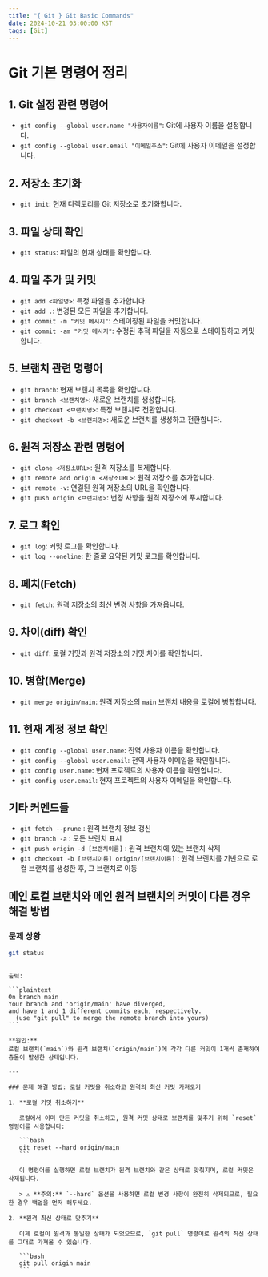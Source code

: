 ```yaml
---
title: "{ Git } Git Basic Commands"
date: 2024-10-21 03:00:00 KST
tags: [Git]
---
```


# Git 기본 명령어 정리

## 1. Git 설정 관련 명령어

- `git config --global user.name "사용자이름"`: Git에 사용자 이름을 설정합니다.
- `git config --global user.email "이메일주소"`: Git에 사용자 이메일을 설정합니다.

## 2. 저장소 초기화

- `git init`: 현재 디렉토리를 Git 저장소로 초기화합니다.

## 3. 파일 상태 확인

- `git status`: 파일의 현재 상태를 확인합니다.

## 4. 파일 추가 및 커밋

- `git add <파일명>`: 특정 파일을 추가합니다.
- `git add .`: 변경된 모든 파일을 추가합니다.
- `git commit -m "커밋 메시지"`: 스테이징된 파일을 커밋합니다.
- `git commit -am "커밋 메시지"`: 수정된 추적 파일을 자동으로 스테이징하고 커밋합니다.

## 5. 브랜치 관련 명령어

- `git branch`: 현재 브랜치 목록을 확인합니다.
- `git branch <브랜치명>`: 새로운 브랜치를 생성합니다.
- `git checkout <브랜치명>`: 특정 브랜치로 전환합니다.
- `git checkout -b <브랜치명>`: 새로운 브랜치를 생성하고 전환합니다.

## 6. 원격 저장소 관련 명령어

- `git clone <저장소URL>`: 원격 저장소를 복제합니다.
- `git remote add origin <저장소URL>`: 원격 저장소를 추가합니다.
- `git remote -v`: 연결된 원격 저장소의 URL을 확인합니다.
- `git push origin <브랜치명>`: 변경 사항을 원격 저장소에 푸시합니다.

## 7. 로그 확인

- `git log`: 커밋 로그를 확인합니다.
- `git log --oneline`: 한 줄로 요약된 커밋 로그를 확인합니다.

## 8. 페치(Fetch)

- `git fetch`: 원격 저장소의 최신 변경 사항을 가져옵니다.

## 9. 차이(diff) 확인

- `git diff`: 로컬 커밋과 원격 저장소의 커밋 차이를 확인합니다.

## 10. 병합(Merge)

- `git merge origin/main`: 원격 저장소의 `main` 브랜치 내용을 로컬에 병합합니다.

## 11. 현재 계정 정보 확인

- `git config --global user.name`: 전역 사용자 이름을 확인합니다.
- `git config --global user.email`: 전역 사용자 이메일을 확인합니다.
- `git config user.name`: 현재 프로젝트의 사용자 이름을 확인합니다.
- `git config user.email`: 현재 프로젝트의 사용자 이메일을 확인합니다.

## 기타 커멘드들

- `git fetch --prune` : 원격 브랜치 정보 갱신
- `git branch -a` : 모든 브랜치 표시
- `git push origin -d [브랜치이름]` : 원격 브랜치에 있는 브랜치 삭제
- `git checkout -b [브랜치이름] origin/[브랜치이름]` : 원격 브랜치를 기반으로 로컬 브랜치를 생성한 후, 그 브랜치로 이동

## 메인 로컬 브랜치와 메인 원격 브랜치의 커밋이 다른 경우 해결 방법

### 문제 상황

```bash
git status
```

````

출력:

```plaintext
On branch main
Your branch and 'origin/main' have diverged,
and have 1 and 1 different commits each, respectively.
  (use "git pull" to merge the remote branch into yours)
```

**원인:**
로컬 브랜치(`main`)와 원격 브랜치(`origin/main`)에 각각 다른 커밋이 1개씩 존재하여 충돌이 발생한 상태입니다.

---

### 문제 해결 방법: 로컬 커밋을 취소하고 원격의 최신 커밋 가져오기

1. **로컬 커밋 취소하기**

   로컬에서 이미 만든 커밋을 취소하고, 원격 커밋 상태로 브랜치를 맞추기 위해 `reset` 명령어를 사용합니다:

   ```bash
   git reset --hard origin/main
   ```

   이 명령어를 실행하면 로컬 브랜치가 원격 브랜치와 같은 상태로 맞춰지며, 로컬 커밋은 삭제됩니다.

   > ⚠️ **주의:** `--hard` 옵션을 사용하면 로컬 변경 사항이 완전히 삭제되므로, 필요한 경우 백업을 먼저 해두세요.

2. **원격 최신 상태로 맞추기**

   이제 로컬이 원격과 동일한 상태가 되었으므로, `git pull` 명령어로 원격의 최신 상태를 그대로 가져올 수 있습니다.

   ```bash
   git pull origin main
   ```
````

